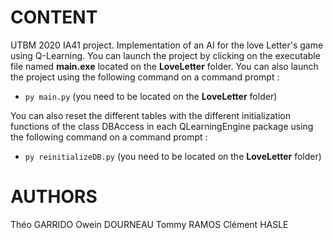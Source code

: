 # CONTENT
UTBM 2020 IA41 project. Implementation of an AI for the love Letter's game using Q-Learning.
You can launch the project by clicking on the executable file named **main.exe** located on the **LoveLetter** folder.
You can also launch the project using the following command on a command prompt :
- `py main.py` (you need to be located on the **LoveLetter** folder)

You can also reset the different tables with the different initialization functions of the class DBAccess in each QLearningEngine package using the following command on a command prompt :
- `py reinitializeDB.py` (you need to be located on the **LoveLetter** folder)

# AUTHORS
Théo GARRIDO
Owein DOURNEAU
Tommy RAMOS
Clément HASLE
